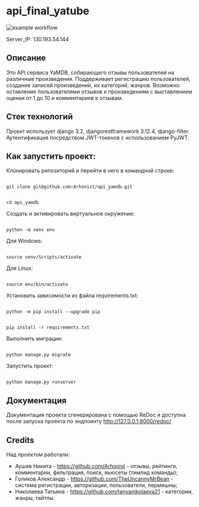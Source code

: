# api_final_yatube 

![example workflow](https://github.com/tanya8621/api_yamdb/actions/workflows/yamdb_workflow.yml/badge.svg)
 
Server_IP: 130.193.54.144

## Описание 

 

Это API сервиса YaMDB, собирающего отзывы пользователей на различные произведения. Поддерживает регистрацию пользователей, создание записей произведений, их категорий, жанров. Возможно оставление пользователями отзывов к произведениям с выставлением оценки от 1 до 10 и комментариев к отзывам.

 

## Стек технологий 

 

Проект использует django 3.2, djangorestframework 3.12.4, django-filter. Аутентификация посредством JWT-токенов с использованием PyJWT. 

 

## Как запустить проект: 

 

Клонировать репозиторий и перейти в него в командной строке: 

 

``` 

git clone git@github.com:Arhonist/api_yamdb.git

``` 

 

``` 

cd api_yamdb

``` 

 

Cоздать и активировать виртуальное окружение: 

 

``` 

python -m venv env 

``` 

Для Windows:

``` 

source venv/Scripts/activate 

``` 

Для Linux:

``` 

source env/bin/activate

``` 

Установить зависимости из файла requirements.txt: 

 

``` 

python -m pip install --upgrade pip 

``` 

 

``` 

pip install -r requirements.txt 

``` 

 

Выполнить миграции: 

 

``` 

python manage.py migrate 

``` 

 

Запустить проект: 

 

``` 

python manage.py runserver 

``` 

 

## Документация 

 

Документация проекта сгенерирована с помощью ReDoc и доступна после запуска проекта по эндпоинту http://127.0.0.1:8000/redoc/



## Credits

Над проектом работали:
- Аушев Никита - https://github.com/Arhonist - отзывы, рейтинги, комментарии, фильтрация, поиск, вьюсеты (тимлид команды);
- Голиков Александр - https://github.com/TheUncannyMrBean - система регистрации, авторизации, пользователи, пермишны;
- Николаева Татьяна - https://github.com/tanyanikolaeva21 - категории, жанры, тайтлы.